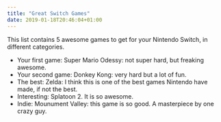 ```yaml
---
title: "Great Switch Games"
date: 2019-01-18T20:46:04+01:00
---
```


This list contains 5 awesome games to get for your Nintendo Switch, in different categories. 

- Your first game: Super Mario Odessy: not super hard, but freaking awesome.
- Your second game: Donkey Kong: very hard but a lot of fun.
- The best: Zelda: I think this is one of the best games Nintendo have made, if not the best. 
- Interesting: Splatoon 2. It is so awesome. 
- Indie: Mounument Valley: this game is so good. A masterpiece by one crazy guy. 
